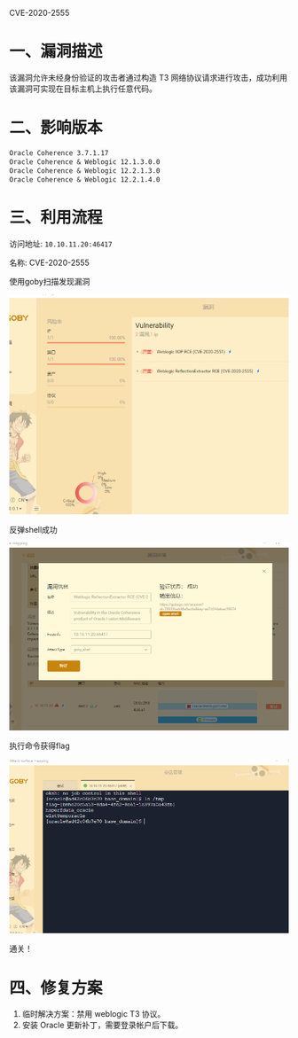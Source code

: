 CVE-2020-2555

# 一、漏洞描述

该漏洞允许未经身份验证的攻击者通过构造 T3 网络协议请求进行攻击，成功利用该漏洞可实现在目标主机上执行任意代码。

# 二、影响版本

```
Oracle Coherence 3.7.1.17
Oracle Coherence & Weblogic 12.1.3.0.0
Oracle Coherence & Weblogic 12.2.1.3.0
Oracle Coherence & Weblogic 12.2.1.4.0
```

# 三、利用流程

访问地址: `10.10.11.20:46417`

名称: CVE-2020-2555

使用goby扫描发现漏洞

![1](./1.png)

反弹shell成功

![2](./2.png)

执行命令获得flag

![3](./3.png)

通关！

# 四、修复方案

1. 临时解决方案：禁用 weblogic T3 协议。
2. 安装 Oracle 更新补丁，需要登录帐户后下载。